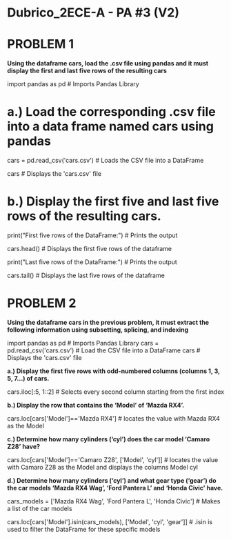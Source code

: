# Dubrico_2ECE-A - PA #3 (V2)

# PROBLEM 1

  **Using the dataframe cars, load the .csv file using pandas and it must display the first and last five rows of the resulting cars**
  
  import pandas as pd # Imports Pandas Library

  # a.) Load the corresponding .csv file into a data frame named cars using pandas
  cars = pd.read_csv('cars.csv') # Loads the CSV file into a DataFrame
  
  cars # Displays the 'cars.csv' file

 # b.) Display the first five and last five rows of the resulting cars.
  print("First five rows of the DataFrame:") # Prints the output
  
  cars.head() # Displays the first five rows of the dataframe
  
  print("Last five rows of the DataFrame:") # Prints the output
  
  cars.tail() # Displays the last five rows of the dataframe


# PROBLEM 2

 **Using the dataframe cars in the previous problem, it must extract the following information using subsetting, splicing, and indexing**
  
  import pandas as pd # Imports Pandas Library
  cars = pd.read_csv('cars.csv') # Load the CSV file into a DataFrame
  cars # Displays the 'cars.csv' file

  **a.) Display the first five rows with odd-numbered columns (columns 1, 3, 5, 7...) of cars.**
  
  cars.iloc[:5, 1::2] # Selects every second column starting from the first index

  **b.) Display the row that contains the ‘Model’ of ‘Mazda RX4’.**
  
  cars.loc[cars['Model']=='Mazda RX4'] # locates the value with Mazda RX4 as the Model

  **c.) Determine how many cylinders (‘cyl’) does the car model ‘Camaro Z28’ have?**
  
  cars.loc[cars['Model']=='Camaro Z28', ['Model', 'cyl']] # locates the value with Camaro Z28 as the Model and displays the columns Model cyl

  **d.) Determine how many cylinders (‘cyl’) and what gear type (‘gear’) do the car models ‘Mazda RX4 Wag’, ‘Ford Pantera L’ and ‘Honda Civic’ have.**
  
  cars_models = ['Mazda RX4 Wag',
                'Ford Pantera L',
                'Honda Civic'] # Makes a list of the car models
  
  cars.loc[cars['Model'].isin(cars_models), ['Model', 'cyl', 'gear']] # .isin is used to filter the DataFrame for these specific models
